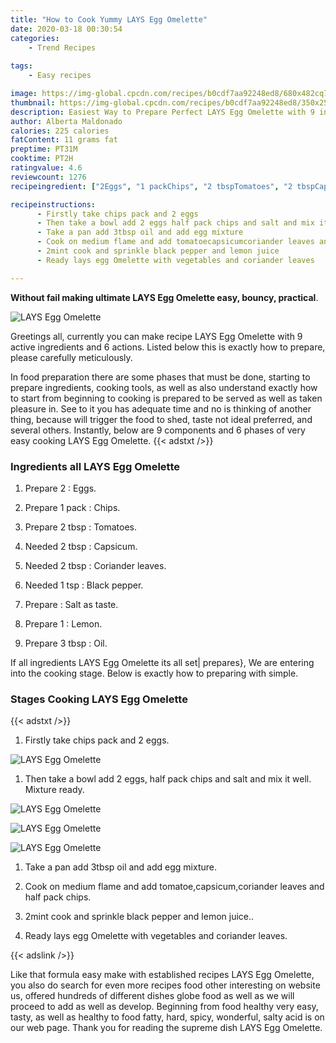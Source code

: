```yaml
---
title: "How to Cook Yummy LAYS Egg Omelette"
date: 2020-03-18 00:30:54
categories:
    - Trend Recipes
    
tags:
    - Easy recipes

image: https://img-global.cpcdn.com/recipes/b0cdf7aa92248ed8/680x482cq70/lays-egg-omelette-recipe-main-photo.jpg
thumbnail: https://img-global.cpcdn.com/recipes/b0cdf7aa92248ed8/350x250cq70/lays-egg-omelette-recipe-main-photo.jpg
description: Easiest Way to Prepare Perfect LAYS Egg Omelette with 9 ingredients and 6 stages of easy cooking.
author: Alberta Maldonado
calories: 225 calories
fatContent: 11 grams fat
preptime: PT31M
cooktime: PT2H
ratingvalue: 4.6
reviewcount: 1276
recipeingredient: ["2Eggs", "1 packChips", "2 tbspTomatoes", "2 tbspCapsicum", "2 tbspCoriander leaves", "1 tspBlack pepper", "Salt as taste", "1Lemon", "3 tbspOil"]

recipeinstructions: 
      - Firstly take chips pack and 2 eggs 
      - Then take a bowl add 2 eggs half pack chips and salt and mix it well Mixture ready 
      - Take a pan add 3tbsp oil and add egg mixture 
      - Cook on medium flame and add tomatoecapsicumcoriander leaves and half pack chips 
      - 2mint cook and sprinkle black pepper and lemon juice 
      - Ready lays egg Omelette with vegetables and coriander leaves

---
```




**Without fail making ultimate LAYS Egg Omelette easy, bouncy, practical**. 


![LAYS Egg Omelette](https://img-global.cpcdn.com/recipes/b0cdf7aa92248ed8/680x482cq70/lays-egg-omelette-recipe-main-photo.jpg "LAYS Egg Omelette")




Greetings all, currently you can make recipe LAYS Egg Omelette with 9 active ingredients and 6 actions. Listed below this is exactly how to prepare, please carefully meticulously.

In food preparation there are some phases that must be done, starting to prepare ingredients, cooking tools, as well as also understand exactly how to start from beginning to cooking is prepared to be served as well as taken pleasure in. See to it you has adequate time and no is thinking of another thing, because will trigger the food to shed, taste not ideal preferred, and several others. Instantly, below are 9 components and 6 phases of very easy cooking LAYS Egg Omelette.
{{< adstxt />}}

### Ingredients all LAYS Egg Omelette


1. Prepare 2 : Eggs.

1. Prepare 1 pack : Chips.

1. Prepare 2 tbsp : Tomatoes.

1. Needed 2 tbsp : Capsicum.

1. Needed 2 tbsp : Coriander leaves.

1. Needed 1 tsp : Black pepper.

1. Prepare  : Salt as taste.

1. Prepare 1 : Lemon.

1. Prepare 3 tbsp : Oil.



If all ingredients LAYS Egg Omelette its all set| prepares}, We are entering into the cooking stage. Below is exactly how to preparing with simple.

### Stages Cooking LAYS Egg Omelette

{{< adstxt />}}


1. Firstly take chips pack and 2 eggs.



![LAYS Egg Omelette](https://img-global.cpcdn.com/steps/79ab70a2aba39d7a/160x128cq70/lays-egg-omelette-recipe-step-1-photo.jpg" "LAYS Egg Omelette")



1. Then take a bowl add 2 eggs, half pack chips and salt and mix it well. Mixture ready.



![LAYS Egg Omelette](https://img-global.cpcdn.com/steps/fa9188c132765e41/160x128cq70/lays-egg-omelette-recipe-step-2-photo.jpg" "LAYS Egg Omelette")

![LAYS Egg Omelette](https://img-global.cpcdn.com/steps/5da685d2c30fa803/160x128cq70/lays-egg-omelette-recipe-step-2-photo.jpg" "LAYS Egg Omelette")

![LAYS Egg Omelette](https://img-global.cpcdn.com/steps/c5b725d407192c62/160x128cq70/lays-egg-omelette-recipe-step-2-photo.jpg" "LAYS Egg Omelette")



1. Take a pan add 3tbsp oil and add egg mixture.



1. Cook on medium flame and add tomatoe,capsicum,coriander leaves and half pack chips.



1. 2mint cook and sprinkle black pepper and lemon juice..



1. Ready lays egg Omelette with vegetables and coriander leaves.





{{< adslink />}}

Like that formula easy make with established recipes LAYS Egg Omelette, you also do search for even more recipes food other interesting on website us, offered hundreds of different dishes globe food as well as we will proceed to add as well as develop. Beginning from food healthy very easy, tasty, as well as healthy to food fatty, hard, spicy, wonderful, salty acid is on our web page. Thank you for reading the supreme dish LAYS Egg Omelette.
